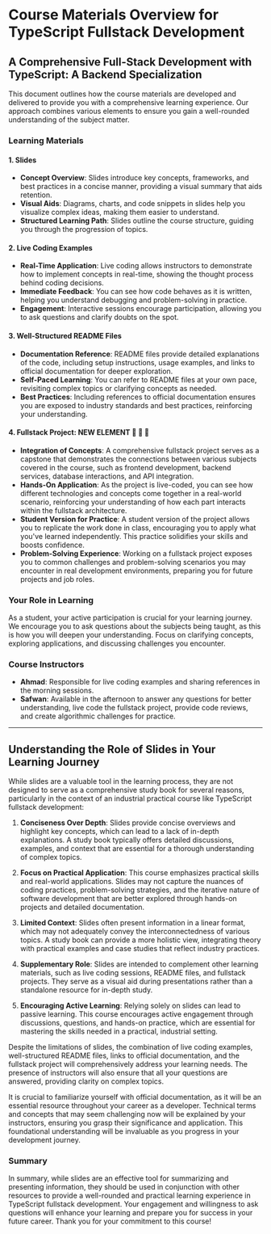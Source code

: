 # Course Materials Overview for TypeScript Fullstack Development

## A Comprehensive Full-Stack Development with TypeScript: A Backend Specialization

This document outlines how the course materials are developed and delivered to provide you with a comprehensive learning experience. Our approach combines various elements to ensure you gain a well-rounded understanding of the subject matter.

### Learning Materials

#### 1. Slides
- **Concept Overview**: Slides introduce key concepts, frameworks, and best practices in a concise manner, providing a visual summary that aids retention.
- **Visual Aids**: Diagrams, charts, and code snippets in slides help you visualize complex ideas, making them easier to understand.
- **Structured Learning Path**: Slides outline the course structure, guiding you through the progression of topics.

#### 2. Live Coding Examples
- **Real-Time Application**: Live coding allows instructors to demonstrate how to implement concepts in real-time, showing the thought process behind coding decisions.
- **Immediate Feedback**: You can see how code behaves as it is written, helping you understand debugging and problem-solving in practice.
- **Engagement**: Interactive sessions encourage participation, allowing you to ask questions and clarify doubts on the spot.

#### 3. Well-Structured README Files
- **Documentation Reference**: README files provide detailed explanations of the code, including setup instructions, usage examples, and links to official documentation for deeper exploration.
- **Self-Paced Learning**: You can refer to README files at your own pace, revisiting complex topics or clarifying concepts as needed.
- **Best Practices**: Including references to official documentation ensures you are exposed to industry standards and best practices, reinforcing your understanding.

#### 4. Fullstack Project: NEW ELEMENT 	:star_struck: 	:star_struck: 	:star_struck:
- **Integration of Concepts**: A comprehensive fullstack project serves as a capstone that demonstrates the connections between various subjects covered in the course, such as frontend development, backend services, database interactions, and API integration.
- **Hands-On Application**: As the project is live-coded, you can see how different technologies and concepts come together in a real-world scenario, reinforcing your understanding of how each part interacts within the fullstack architecture.
- **Student Version for Practice**: A student version of the project allows you to replicate the work done in class, encouraging you to apply what you've learned independently. This practice solidifies your skills and boosts confidence.
- **Problem-Solving Experience**: Working on a fullstack project exposes you to common challenges and problem-solving scenarios you may encounter in real development environments, preparing you for future projects and job roles.

### Your Role in Learning

As a student, your active participation is crucial for your learning journey. We encourage you to ask questions about the subjects being taught, as this is how you will deepen your understanding. Focus on clarifying concepts, exploring applications, and discussing challenges you encounter.

### Course Instructors
- **Ahmad**: Responsible for live coding examples and sharing references in the morning sessions.
- **Safwan**: Available in the afternoon to answer any questions for better understanding, live code the fullstack project, provide code reviews, and create algorithmic challenges for practice.

---

## Understanding the Role of Slides in Your Learning Journey

While slides are a valuable tool in the learning process, they are not designed to serve as a comprehensive study book for several reasons, particularly in the context of an industrial practical course like TypeScript fullstack development:

1. **Conciseness Over Depth**: Slides provide concise overviews and highlight key concepts, which can lead to a lack of in-depth explanations. A study book typically offers detailed discussions, examples, and context that are essential for a thorough understanding of complex topics.

2. **Focus on Practical Application**: This course emphasizes practical skills and real-world applications. Slides may not capture the nuances of coding practices, problem-solving strategies, and the iterative nature of software development that are better explored through hands-on projects and detailed documentation.

3. **Limited Context**: Slides often present information in a linear format, which may not adequately convey the interconnectedness of various topics. A study book can provide a more holistic view, integrating theory with practical examples and case studies that reflect industry practices.

4. **Supplementary Role**: Slides are intended to complement other learning materials, such as live coding sessions, README files, and fullstack projects. They serve as a visual aid during presentations rather than a standalone resource for in-depth study.

5. **Encouraging Active Learning**: Relying solely on slides can lead to passive learning. This course encourages active engagement through discussions, questions, and hands-on practice, which are essential for mastering the skills needed in a practical, industrial setting.

Despite the limitations of slides, the combination of live coding examples, well-structured README files, links to official documentation, and the fullstack project will comprehensively address your learning needs. The presence of instructors will also ensure that all your questions are answered, providing clarity on complex topics.

It is crucial to familiarize yourself with official documentation, as it will be an essential resource throughout your career as a developer. Technical terms and concepts that may seem challenging now will be explained by your instructors, ensuring you grasp their significance and application. This foundational understanding will be invaluable as you progress in your development journey.

### Summary
In summary, while slides are an effective tool for summarizing and presenting information, they should be used in conjunction with other resources to provide a well-rounded and practical learning experience in TypeScript fullstack development. Your engagement and willingness to ask questions will enhance your learning and prepare you for success in your future career. Thank you for your commitment to this course!
